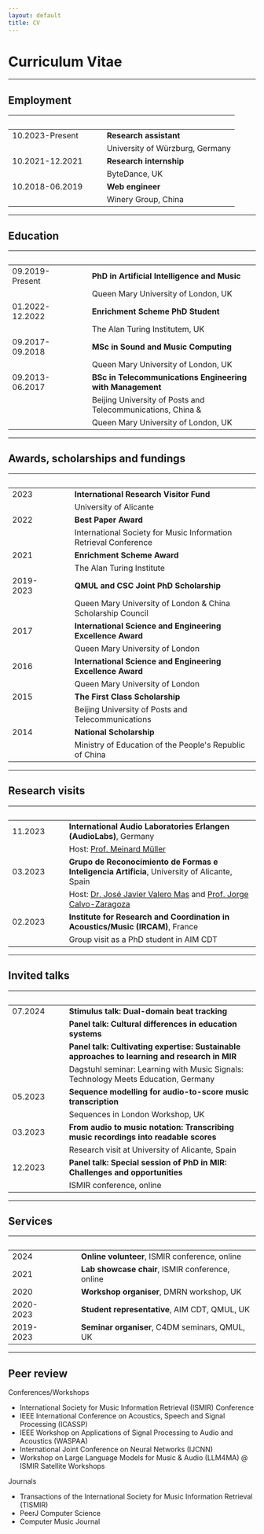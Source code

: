 ```yaml
---
layout: default
title: CV
---
```


# Curriculum Vitae

---

## Employment

|                       | &nbsp;&nbsp;&nbsp;&nbsp; |       |
|:--------------------- |:------------------------ |:----- |
| 10.2023-Present       | | **Research assistant** |
|                       | | University of Würzburg, Germany |
| 10.2021-12.2021       | | **Research internship** |
|                       | | ByteDance, UK |
| 10.2018-06.2019       | | **Web engineer** |
|                       | | Winery Group, China |

---

## Education

|                   | &nbsp;&nbsp;&nbsp;&nbsp;  |       |
|:----------------- |:------------------------- |:----- |
| 09.2019-Present   | | **PhD in Artificial Intelligence and Music** |
|                   | | Queen Mary University of London, UK |
| 01.2022-12.2022   | | **Enrichment Scheme PhD Student** |
|                   | | The Alan Turing Institutem, UK |
| 09.2017-09.2018   | | **MSc in Sound and Music Computing** |
|                   | | Queen Mary University of London, UK |
| 09.2013-06.2017   | | **BSc in Telecommunications Engineering with Management** |
|                   | | Beijing University of Posts and Telecommunications, China & |
|                   | | Queen Mary University of London, UK |

---

## Awards, scholarships and fundings

|       | &nbsp;&nbsp;&nbsp;&nbsp;  |     |
|:----- |:------------------------- |:--- |
| 2023  | | **International Research Visitor Fund** |
|       | | University of Alicante |
| 2022  | | **Best Paper Award** |
|       | | International Society for Music Information Retrieval Conference |
| 2021  | | **Enrichment Scheme Award** |
|       | | The Alan Turing Institute |
| 2019-2023  | | **QMUL and CSC Joint PhD Scholarship** |
|            | | Queen Mary University of London & China Scholarship Council |
| 2017  | | **International Science and Engineering Excellence Award** |
|       | | Queen Mary University of London |
| 2016  | | **International Science and Engineering Excellence Award** |
|       | | Queen Mary University of London |
| 2015  | | **The First Class Scholarship** |
|       | | Beijing University of Posts and Telecommunications |
| 2014  | | **National Scholarship** |
|       | | Ministry of Education of the People's Republic of China |

---

## Research visits

|           | &nbsp;&nbsp;&nbsp;&nbsp;  |     |
|:--------- |:------------------------- |:--- |
| 11.2023   | | **International Audio Laboratories Erlangen (AudioLabs)**, Germany |
|           | | Host: [Prof. Meinard Müller](https://www.audiolabs-erlangen.de/fau/professor/mueller) |
| 03.2023   | | **Grupo de Reconocimiento de Formas e Inteligencia Artificia**, University of Alicante, Spain |
|           | | Host: [Dr. José Javier Valero Mas](https://cvnet.cpd.ua.es/curriculum-breve/es/valero-mas-jose-javier/13771) and [Prof. Jorge Calvo-Zaragoza](https://www.dlsi.ua.es/~jcalvo/) |
| 02.2023   | | **Institute for Research and Coordination in Acoustics/Music (IRCAM)**, France |
|           | | Group visit as a PhD student in AIM CDT |

---

## Invited talks

|           | &nbsp;&nbsp;&nbsp;&nbsp;  |     |
|:--------- |:------------------------- |:--- |
| 07.2024   | | **Stimulus talk: Dual-domain beat tracking** |
|           | | **Panel talk: Cultural differences in education systems** |
|           | | **Panel talk: Cultivating expertise: Sustainable approaches to learning and research in MIR** |
|           | | Dagstuhl seminar: Learning with Music Signals: Technology Meets Education, Germany |
| 05.2023   | | **Sequence modelling for audio-to-score music transcription** |
|           | | Sequences in London Workshop, UK |
| 03.2023   | | **From audio to music notation: Transcribing music recordings into readable scores** |
|           | | Research visit at University of Alicante, Spain |
| 12.2023   | | **Panel talk: Special session of PhD in MIR: Challenges and opportunities** |
|           | | ISMIR conference, online |

---

## Services

|       | &nbsp;&nbsp;&nbsp;&nbsp;  |     |
|:----- |:------------------------- |:--- |
| 2024  | | **Online volunteer**, ISMIR conference, online |
| 2021  | | **Lab showcase chair**, ISMIR conference, online |
| 2020  | | **Workshop organiser**, DMRN workshop, UK |
| 2020-2023 | | **Student representative**, AIM CDT, QMUL, UK |
| 2019-2023 | | **Seminar organiser**, C4DM seminars, QMUL, UK |

---

## Peer review

Conferences/Workshops

- International Society for Music Information Retrieval (ISMIR) Conference
- IEEE International Conference on Acoustics, Speech and Signal Processing (ICASSP)
- IEEE Workshop on Applications of Signal Processing to Audio and Acoustics (WASPAA)
- International Joint Conference on Neural Networks (IJCNN)
- Workshop on Large Language Models for Music & Audio (LLM4MA) @ ISMIR Satellite Workshops

Journals

- Transactions of the International Society for Music Information Retrieval (TISMIR)
- PeerJ Computer Science
- Computer Music Journal
